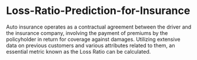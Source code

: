 # Loss-Ratio-Prediction-for-Insurance
Auto insurance operates as a contractual agreement between the driver and the insurance company, involving the payment of premiums by the policyholder in return for coverage against damages.  Utilizing extensive data on previous customers and various attributes related to them, an essential metric known as the Loss Ratio can be calculated.
